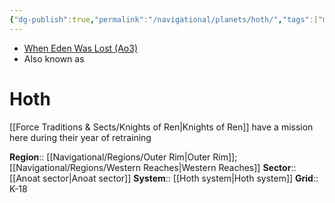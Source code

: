 ```yaml
---
{"dg-publish":true,"permalink":"/navigational/planets/hoth/","tags":["map","outerrim","western","anoat","retraining","unfinished","planet"],"noteIcon":"saber1"}
---
```


- [When Eden Was Lost (Ao3)](https://archiveofourown.org/works/19334440)
- Also known as 
# Hoth

[[Force Traditions & Sects/Knights of Ren\|Knights of Ren]] have a mission here during their year of retraining

**Region**::  [[Navigational/Regions/Outer Rim\|Outer Rim]]; [[Navigational/Regions/Western Reaches\|Western Reaches]]
**Sector**::  [[Anoat sector\|Anoat sector]]
**System**::  [[Hoth system\|Hoth system]]
**Grid**::  K-18